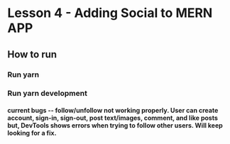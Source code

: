# Lesson 4 - Adding Social to MERN APP

## How to run

### Run yarn

### Run yarn development

#### current bugs -- follow/unfollow not working properly. User can create account, sign-in, sign-out, post text/images, comment, and like posts but, DevTools shows errors when trying to follow other users. Will keep looking for a fix.
